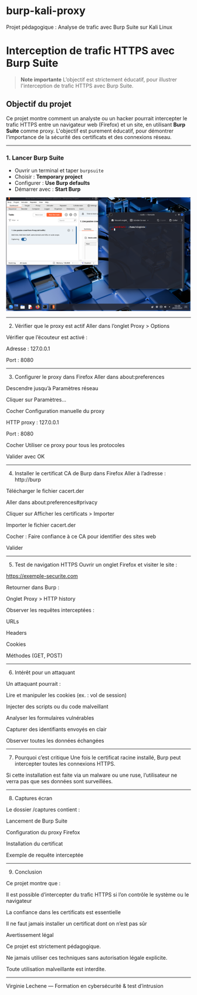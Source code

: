 # burp-kali-proxy
Projet pédagogique : Analyse de trafic avec Burp Suite sur Kali Linux

# Interception de trafic HTTPS avec Burp Suite

> **Note importante**
> L’objectif est strictement éducatif, pour illustrer l'interception de trafic HTTPS avec Burp Suite.

## Objectif du projet

Ce projet montre comment un analyste ou un hacker pourrait intercepter le trafic HTTPS entre un navigateur web (Firefox) et un site, en utilisant **Burp Suite** comme proxy.
L'objectif est purement éducatif, pour démontrer l'importance de la sécurité des certificats et des connexions réseau.

---
### 1. Lancer Burp Suite

- Ouvrir un terminal et taper `burpsuite`
- Choisir : **Temporary project**
- Configurer : **Use Burp defaults**
- Démarrer avec : **Start Burp**

![Lancer Burp Suite](./burp-kali-vn.png)


---

2. Vérifier que le proxy est actif
Aller dans l’onglet Proxy > Options

Vérifier que l’écouteur est activé :

Adresse : 127.0.0.1

Port : 8080

---

3. Configurer le proxy dans Firefox
Aller dans about:preferences

Descendre jusqu’à Paramètres réseau

Cliquer sur Paramètres…

Cocher Configuration manuelle du proxy

HTTP proxy : 127.0.0.1

Port : 8080

Cocher Utiliser ce proxy pour tous les protocoles

Valider avec OK

---

4. Installer le certificat CA de Burp dans Firefox
Aller à l’adresse : http://burp

Télécharger le fichier cacert.der

Aller dans about:preferences#privacy

Cliquer sur Afficher les certificats > Importer

Importer le fichier cacert.der

Cocher : Faire confiance à ce CA pour identifier des sites web

Valider

---

5. Test de navigation HTTPS
Ouvrir un onglet Firefox et visiter le site :

https://exemple-securite.com

Retourner dans Burp :

Onglet Proxy > HTTP history

Observer les requêtes interceptées :

URLs

Headers

Cookies

Méthodes (GET, POST)

---

6. Intérêt pour un attaquant

Un attaquant pourrait :

Lire et manipuler les cookies (ex. : vol de session)

Injecter des scripts ou du code malveillant

Analyser les formulaires vulnérables

Capturer des identifiants envoyés en clair

Observer toutes les données échangées

---

7. Pourquoi c’est critique
Une fois le certificat racine installé, Burp peut intercepter toutes les connexions HTTPS.

Si cette installation est faite via un malware ou une ruse, l’utilisateur ne verra pas que ses données sont surveillées.

---

8. Captures écran

Le dossier /captures contient :

Lancement de Burp Suite

Configuration du proxy Firefox

Installation du certificat

Exemple de requête interceptée

---

9. Conclusion

Ce projet montre que :

Il est possible d’intercepter du trafic HTTPS si l’on contrôle le système ou le navigateur

La confiance dans les certificats est essentielle

Il ne faut jamais installer un certificat dont on n’est pas sûr

Avertissement légal

Ce projet est strictement pédagogique.

Ne jamais utiliser ces techniques sans autorisation légale explicite.

Toute utilisation malveillante est interdite.

---

Virginie Lechene — Formation en cybersécurité & test d’intrusion

